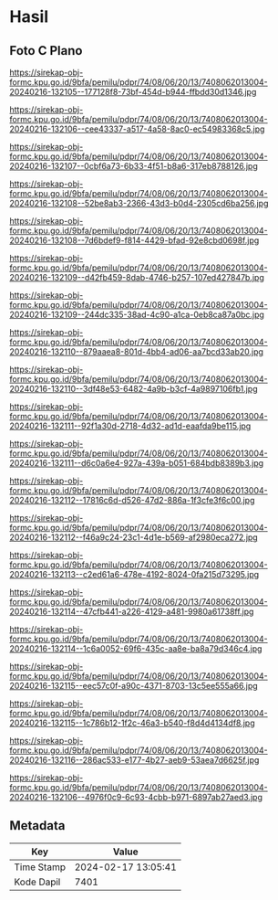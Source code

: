# Hasil

## Foto C Plano

https://sirekap-obj-formc.kpu.go.id/9bfa/pemilu/pdpr/74/08/06/20/13/7408062013004-20240216-132105--177128f8-73bf-454d-b944-ffbdd30d1346.jpg

https://sirekap-obj-formc.kpu.go.id/9bfa/pemilu/pdpr/74/08/06/20/13/7408062013004-20240216-132106--cee43337-a517-4a58-8ac0-ec54983368c5.jpg

https://sirekap-obj-formc.kpu.go.id/9bfa/pemilu/pdpr/74/08/06/20/13/7408062013004-20240216-132107--0cbf6a73-6b33-4f51-b8a6-317eb8788126.jpg

https://sirekap-obj-formc.kpu.go.id/9bfa/pemilu/pdpr/74/08/06/20/13/7408062013004-20240216-132108--52be8ab3-2366-43d3-b0d4-2305cd6ba256.jpg

https://sirekap-obj-formc.kpu.go.id/9bfa/pemilu/pdpr/74/08/06/20/13/7408062013004-20240216-132108--7d6bdef9-f814-4429-bfad-92e8cbd0698f.jpg

https://sirekap-obj-formc.kpu.go.id/9bfa/pemilu/pdpr/74/08/06/20/13/7408062013004-20240216-132109--d42fb459-8dab-4746-b257-107ed427847b.jpg

https://sirekap-obj-formc.kpu.go.id/9bfa/pemilu/pdpr/74/08/06/20/13/7408062013004-20240216-132109--244dc335-38ad-4c90-a1ca-0eb8ca87a0bc.jpg

https://sirekap-obj-formc.kpu.go.id/9bfa/pemilu/pdpr/74/08/06/20/13/7408062013004-20240216-132110--879aaea8-801d-4bb4-ad06-aa7bcd33ab20.jpg

https://sirekap-obj-formc.kpu.go.id/9bfa/pemilu/pdpr/74/08/06/20/13/7408062013004-20240216-132110--3df48e53-6482-4a9b-b3cf-4a9897106fb1.jpg

https://sirekap-obj-formc.kpu.go.id/9bfa/pemilu/pdpr/74/08/06/20/13/7408062013004-20240216-132111--92f1a30d-2718-4d32-ad1d-eaafda9be115.jpg

https://sirekap-obj-formc.kpu.go.id/9bfa/pemilu/pdpr/74/08/06/20/13/7408062013004-20240216-132111--d6c0a6e4-927a-439a-b051-684bdb8389b3.jpg

https://sirekap-obj-formc.kpu.go.id/9bfa/pemilu/pdpr/74/08/06/20/13/7408062013004-20240216-132112--17816c6d-d526-47d2-886a-1f3cfe3f6c00.jpg

https://sirekap-obj-formc.kpu.go.id/9bfa/pemilu/pdpr/74/08/06/20/13/7408062013004-20240216-132112--f46a9c24-23c1-4d1e-b569-af2980eca272.jpg

https://sirekap-obj-formc.kpu.go.id/9bfa/pemilu/pdpr/74/08/06/20/13/7408062013004-20240216-132113--c2ed61a6-478e-4192-8024-0fa215d73295.jpg

https://sirekap-obj-formc.kpu.go.id/9bfa/pemilu/pdpr/74/08/06/20/13/7408062013004-20240216-132114--47cfb441-a226-4129-a481-9980a61738ff.jpg

https://sirekap-obj-formc.kpu.go.id/9bfa/pemilu/pdpr/74/08/06/20/13/7408062013004-20240216-132114--1c6a0052-69f6-435c-aa8e-ba8a79d346c4.jpg

https://sirekap-obj-formc.kpu.go.id/9bfa/pemilu/pdpr/74/08/06/20/13/7408062013004-20240216-132115--eec57c0f-a90c-4371-8703-13c5ee555a66.jpg

https://sirekap-obj-formc.kpu.go.id/9bfa/pemilu/pdpr/74/08/06/20/13/7408062013004-20240216-132115--1c786b12-1f2c-46a3-b540-f8d4d4134df8.jpg

https://sirekap-obj-formc.kpu.go.id/9bfa/pemilu/pdpr/74/08/06/20/13/7408062013004-20240216-132116--286ac533-e177-4b27-aeb9-53aea7d6625f.jpg

https://sirekap-obj-formc.kpu.go.id/9bfa/pemilu/pdpr/74/08/06/20/13/7408062013004-20240216-132106--4976f0c9-6c93-4cbb-b971-6897ab27aed3.jpg


## Metadata

| Key        | Value               |
| ---------- | ------------------- |
| Time Stamp | 2024-02-17 13:05:41 |
| Kode Dapil | 7401                |



